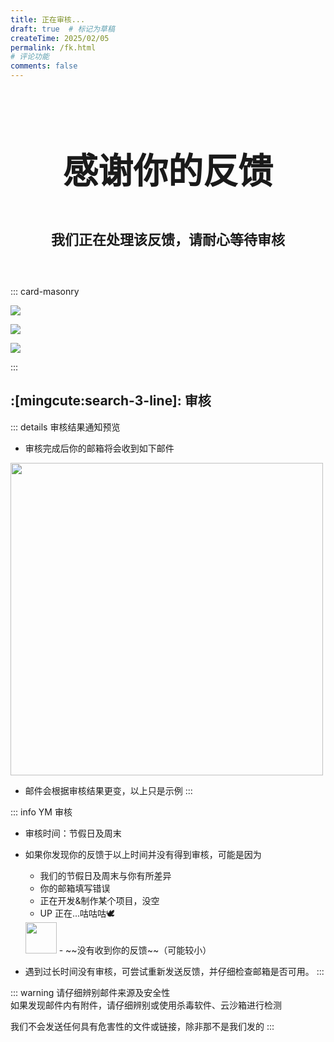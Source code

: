 ```yaml
---
title: 正在审核...
draft: true  # 标记为草稿
createTime: 2025/02/05
permalink: /fk.html
# 评论功能
comments: false
---
```


<div style="text-align: center; ">
    <p style="font-size: 56px; font-weight: 650; margin-top: 100px">感谢你的反馈</p>
    <p style="font-size: 22px; font-weight: 650; margin-top: 40px;">我们正在处理该反馈，请耐心等待审核</p>
    <p style="margin-top: 60px;"></p>
    <LinkCard title="反馈" icon="mingcute:mail-open-line" href="/notes/反馈中心/反馈.html" />
    <LinkCard title="发送灵感" icon="mingcute:bulb-line" href="/notes/反馈中心/发送灵感.html" />
    <LinkCard title="反馈中心" icon="mingcute:navigation-line" href="/notes/反馈中心/" />
</div>

::: card-masonry

![](https://ri.youming.v6.army/fkzx.png)

![](https://ri.youming.v6.army/fk.png)

![](https://ri.youming.v6.army/lg.png)

:::

## :[mingcute:search-3-line]: 审核

::: details 审核结果通知预览
- 审核完成后你的邮箱将会收到如下邮件
<img src="https://ri.youming.v6.army/sh.png" width="500px">

- 邮件会根据审核结果更变，以上只是示例
:::

::: info YM 审核
- 审核时间：节假日及周末
- 如果你发现你的反馈于以上时间并没有得到审核，可能是因为

  - 我们的节假日及周末与你有所差异
  - 你的邮箱填写错误
  - 正在开发&制作某个项目，没空
  - UP 正在...咕咕咕🕊️  
  <img src="https://ri.youming.v6.army/gezi.png" width="50px">
  - ~~没有收到你的反馈~~（可能较小）

- 遇到过长时间没有审核，可尝试重新发送反馈，并仔细检查邮箱是否可用。
:::

::: warning
请仔细辨别邮件来源及安全性  
如果发现邮件内有附件，请仔细辨别或使用杀毒软件、云沙箱进行检测  

我们不会发送任何具有危害性的文件或链接，除非那不是我们发的
:::